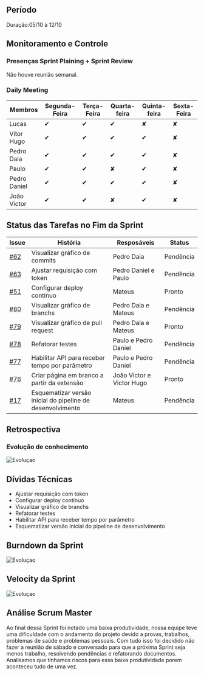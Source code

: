 
  

## Período
Duração:05/10 à 12/10


## Monitoramento e Controle

### Presenças Sprint Plaining + Sprint Review

Não houve reunião semanal.


### Daily Meeting

| Membros |Segunda-Feira| Terça-Feira | Quarta-feira | Quinta-feira | Sexta-Feira |
|--|--|--|--|--|--|
| Lucas | ✔ | ✔ | ✔ | ✘ | ✘ |
| Vitor Hugo | ✔ | ✔ | ✔ |✔ | ✘ |
| Pedro Daia | ✔ | ✔ | ✔ |✔ | ✘ |
| Paulo | ✔ | ✔ | ✘ | ✔ | ✘ |
| Pedro Daniel | ✔ | ✔ | ✔ |✔ | ✘ |
| João Victor | ✔ | ✔ | ✘ | ✔ | ✘ |

  

  

  

## Status das Tarefas no Fim da Sprint


| **Issue** | **História** | **Resposáveis** | **Status** |
|--|--|--|--|
| [#62](https://github.com/fga-eps-mds/2019.2-Git-Breakdown/issues/62) | Visualizar gráfico de commits | Pedro Daia | Pendência |
| [#63](https://github.com/fga-eps-mds/2019.2-Git-Breakdown/issues/63) | Ajustar requisição com token | Pedro Daniel e Paulo | Pendência |
| [#51](https://github.com/fga-eps-mds/2019.2-Git-Breakdown/issues/66) | Configurar deploy contínuo |Mateus | Pronto |
| [#80](https://github.com/fga-eps-mds/2019.2-Git-Breakdown/issues/80) | Visualizar gráfico de branchs | Pedro Daia e Mateus | Pendência |
| [#79](https://github.com/fga-eps-mds/2019.2-Git-Breakdown/issues/79) | Visualizar gráfico de pull request | Pedro Daia e Mateus | Pronto |
| [#78](https://github.com/fga-eps-mds/2019.2-Git-Breakdown/issues/78) | Refatorar testes | Paulo e Pedro Daniel | Pendência |
| [#77](https://github.com/fga-eps-mds/2019.2-Git-Breakdown/issues/77) | Habilitar API para receber tempo por parâmetro | Paulo e Pedro Daniel | Pendência |
| [#76](https://github.com/fga-eps-mds/2019.2-Git-Breakdown/issues/76) | Criar página em branco a partir da extensão  | João Victor e Victor Hugo | Pronto |
| [#17](https://github.com/fga-eps-mds/2019.2-Git-Breakdown/issues/17) | Esquematizar versão inicial do pipeline de desenvolvimento | Mateus | Pendência |

  

## Retrospectiva

  
  

### Evolução de conhecimento

  

![Evoluçao](https://i.imgur.com/JNjTFxA.png)

  

  

  

  

## Dívidas Técnicas


- Ajustar requisição com token
- Configurar deploy contínuo
- Visualizar gráfico de branchs
- Refatorar testes 
- Habilitar API para receber tempo por parâmetro
- Esquematizar versão inicial do pipeline de desenvolvimento
  

  

## Burndown da Sprint

  

  

  

![Evoluçao](https://i.imgur.com/qNgzwaT.png)

  

  

  

  

  

## Velocity da Sprint

  

  

  

![Evoluçao](https://i.imgur.com/lCnyew8.png)
  

  

## Análise Scrum Master

  
Ao final dessa Sprint foi notado uma baixa produtividade, nossa equipe teve uma dificuldade com o andamento do projeto devido a provas, trabalhos, problemas de saúde e problemas pessoais.
Com tudo isso foi decidido não fazer a reunião de sábado e conversado para que a próxima Sprint seja menos trabalho, resolvendo pendências e refatorando documentos.
Analisamos que tínhamos riscos para essa baixa produtividade porem aconteceu tudo de uma vez. 
